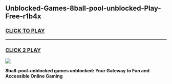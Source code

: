 
## Unblocked-Games-8ball-pool-unblocked-Play-Free-r1b4x
<h3>
<a href="https://premium76.site?title=8ball-pool-unblocked&ref=10A">CLICK TO PLAY</a></h3>
<hr>

<h3>
<a href="https://premium76.site?title=8ball-pool-unblocked&ref=10A">CLICK 2 PLAY</a>
  
</h3>

<a href="https://premium76.site?title=8ball-pool-unblocked&ref=10A"><img src="https://clearcache.store/games.png"></a>


**8ball-pool-unblocked games unblocked: Your Gateway to Fun and Accessible Online Gaming**
